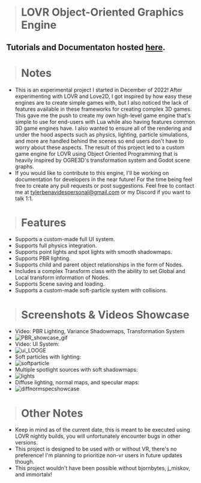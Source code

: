 > # LOVR Object-Oriented Graphics Engine

## Tutorials and Documentaton hosted [here](https://razorboot.github.io/LOVR-OOP-Graphics-Engine/documentation/home).

> # Notes
* This is an experimental project I started in December of 2022! After experimenting with LOVR and Love2D, I got inspired by how easy these engines are to create simple games with, but I also noticed the lack of features available in these frameworks for creating complex 3D games. This gave me the push to create my own high-level game engine that's simple to use for end-users with Lua while also having features common 3D game engines have. I also wanted to ensure all of the rendering and under the hood aspects such as physics, lighting, particle simulations, and more are handled behind the scenes so end users don't have to worry about these aspects. The result of this project led to a custom game engine for LOVR using Object Oriented Programming that is heavily inspired by OGRE3D's transformation system and Godot scene graphs.
* If you would like to contribute to this engine, I'll be working on documentation for developers in the near future! For the time being feel free to create any pull requests or post suggestions. Feel free to contact me at tylerbenavidespersonal@gmail.com or my Discord if you want to talk 1:1.

> # Features
* Supports a custom-made full UI system.
* Supports full physics integration.
* Supports point lights and spot lights with smooth shadowmaps.
* Supports PBR lighting.
* Supports child and parent object relationships in the form of Nodes.
* Includes a complex Transform class with the ability to set Global and Local transform information of Nodes.
* Supports Scene saving and loading.
* Supports a custom-made soft-particle system with collisions.

> # Screenshots & Videos Showcase
* Video: PBR Lighting, Variance Shadowmaps, Transformation System
* ![PBR_showcase_gif](https://github.com/user-attachments/assets/76436cd1-d385-4e5e-8a48-f60d22cdb183)
* Video: UI System:
* ![ui_LOOGE](https://github.com/user-attachments/assets/e43cba77-eba6-4442-9bc4-212ee4a2cdf3)
* Soft particles with lighting:
* ![softparticle](https://razorboot.github.io/LOVR-OOP-Graphics-Engine/documentation/images/softparticle.PNG)
* Multiple spotlight sources with soft shadowmaps:
* ![lights](https://razorboot.github.io/LOVR-OOP-Graphics-Engine/documentation/images/lights.PNG)
* Diffuse lighting, normal maps, and specular maps:
* ![diffnormspecshowcase](https://razorboot.github.io/LOVR-OOP-Graphics-Engine/documentation/images/diffnormspecshowcase.PNG)

> # Other Notes
* Keep in mind as of the current date, this is meant to be executed using LOVR nightly builds, you will unfortunately encounter bugs in other versions.
* This project is designed to be used with or without VR, there's no preference! I'm planning to prioritize non-vr users in future updates though.
* This project wouldn't have been possible without bjornbytes, j_miskov, and immortalx!
